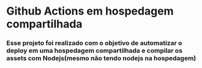 # Github Actions em hospedagem compartilhada

### Esse projeto foi realizado com o objetivo de automatizar o deploy em uma hospedagem compartilhada e compilar os assets com Nodejs(mesmo não tendo nodejs na hospedagem)
